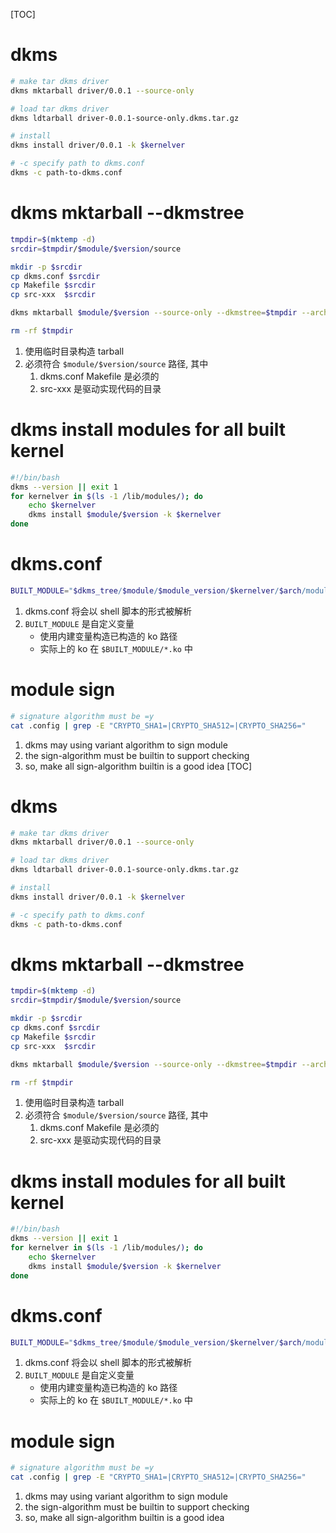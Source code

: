[TOC]
# dkms
```sh
# make tar dkms driver
dkms mktarball driver/0.0.1 --source-only

# load tar dkms driver
dkms ldtarball driver-0.0.1-source-only.dkms.tar.gz

# install
dkms install driver/0.0.1 -k $kernelver

# -c specify path to dkms.conf
dkms -c path-to-dkms.conf
```

# dkms mktarball --dkmstree
```sh
tmpdir=$(mktemp -d)
srcdir=$tmpdir/$module/$version/source

mkdir -p $srcdir
cp dkms.conf $srcdir
cp Makefile $srcdir
cp src-xxx  $srcdir

dkms mktarball $module/$version --source-only --dkmstree=$tmpdir --archive=./$module-$version.dkms.tar.gz

rm -rf $tmpdir
```
1. 使用临时目录构造 tarball
2. 必须符合 `$module/$version/source` 路径, 其中
	1. dkms.conf Makefile 是必须的
	2. src-xxx 是驱动实现代码的目录

# dkms install modules for all built kernel
```sh
#!/bin/bash
dkms --version || exit 1
for kernelver in $(ls -1 /lib/modules/); do
	echo $kernelver
	dkms install $module/$version -k $kernelver
done
```

# dkms.conf
```sh
BUILT_MODULE="$dkms_tree/$module/$module_version/$kernelver/$arch/module"
```
1. dkms.conf 将会以 shell 脚本的形式被解析
2. `BUILT_MODULE` 是自定义变量
	+ 使用内建变量构造已构造的 ko 路径
	+ 实际上的 ko 在 `$BUILT_MODULE/*.ko` 中

# module sign
```sh
# signature algorithm must be =y
cat .config | grep -E "CRYPTO_SHA1=|CRYPTO_SHA512=|CRYPTO_SHA256="
```
1. dkms may using variant algorithm to sign module
2. the sign-algorithm must be builtin to support checking
3. so, make all sign-algorithm builtin is a good idea
[TOC]
# dkms
```sh
# make tar dkms driver
dkms mktarball driver/0.0.1 --source-only

# load tar dkms driver
dkms ldtarball driver-0.0.1-source-only.dkms.tar.gz

# install
dkms install driver/0.0.1 -k $kernelver

# -c specify path to dkms.conf
dkms -c path-to-dkms.conf
```

# dkms mktarball --dkmstree
```sh
tmpdir=$(mktemp -d)
srcdir=$tmpdir/$module/$version/source

mkdir -p $srcdir
cp dkms.conf $srcdir
cp Makefile $srcdir
cp src-xxx  $srcdir

dkms mktarball $module/$version --source-only --dkmstree=$tmpdir --archive=./$module-$version.dkms.tar.gz

rm -rf $tmpdir
```
1. 使用临时目录构造 tarball
2. 必须符合 `$module/$version/source` 路径, 其中
	1. dkms.conf Makefile 是必须的
	2. src-xxx 是驱动实现代码的目录

# dkms install modules for all built kernel
```sh
#!/bin/bash
dkms --version || exit 1
for kernelver in $(ls -1 /lib/modules/); do
	echo $kernelver
	dkms install $module/$version -k $kernelver
done
```

# dkms.conf
```sh
BUILT_MODULE="$dkms_tree/$module/$module_version/$kernelver/$arch/module"
```
1. dkms.conf 将会以 shell 脚本的形式被解析
2. `BUILT_MODULE` 是自定义变量
	+ 使用内建变量构造已构造的 ko 路径
	+ 实际上的 ko 在 `$BUILT_MODULE/*.ko` 中

# module sign
```sh
# signature algorithm must be =y
cat .config | grep -E "CRYPTO_SHA1=|CRYPTO_SHA512=|CRYPTO_SHA256="
```
1. dkms may using variant algorithm to sign module
2. the sign-algorithm must be builtin to support checking
3. so, make all sign-algorithm builtin is a good idea
